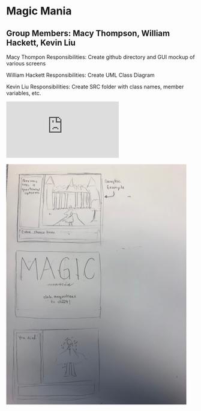 # Magic Mania
## Group Members: Macy Thompson, William Hackett, Kevin Liu
Macy Thompon Responsibilities: Create github directory and GUI mockup of various screens

William Hackett Responsibilities: Create UML Class Diagram

Kevin Liu Responsibilities: Create SRC folder with class names, member variables, etc. 

![Magic Mania UML](https://github.com/macythompson/MagicMania/blob/main/Images/FinalProjectClassDiagram.pdf)

![Magic Mania Graphics](https://github.com/macythompson/MagicMania/blob/main/Images/IMG_2131.jpg?raw=true)

